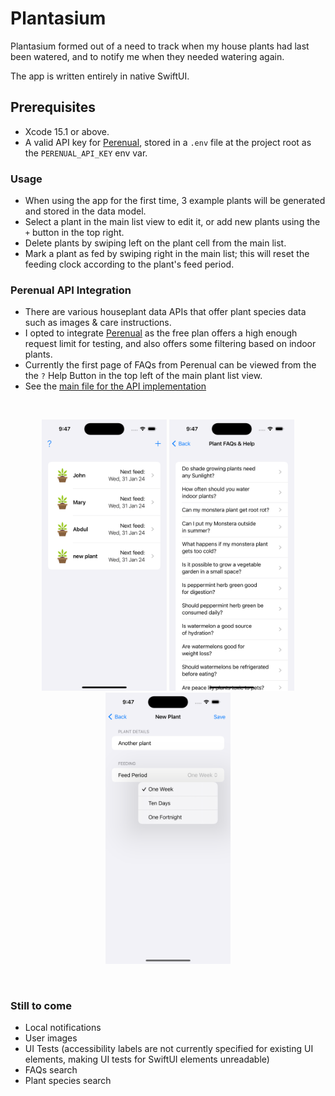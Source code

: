 # Plantasium

Plantasium formed out of a need to track when my house plants had last been watered, and to notify me when they needed watering again.

The app is written entirely in native SwiftUI.

## Prerequisites

- Xcode 15.1 or above.
- A valid API key for [Perenual](https://perenual.com/docs/api), stored in a `.env` file at the project root as the `PERENUAL_API_KEY` env var.

### Usage

- When using the app for the first time, 3 example plants will be generated and stored in the data model.
- Select a plant in the main list view to edit it, or add new plants using the `+` button in the top right.
- Delete plants by swiping left on the plant cell from the main list.
- Mark a plant as fed by swiping right in the main list; this will reset the feeding clock according to the plant's feed period.

### Perenual API Integration

- There are various houseplant data APIs that offer plant species data such as images & care instructions.
- I opted to integrate [Perenual](https://perenual.com/docs/api) as the free plan offers a high enough request limit for testing, and also offers some filtering based on indoor plants.
- Currently the first page of FAQs from Perenual can be viewed from the the `?` Help Button in the top left of the main plant list view.
- See the [main file for the API implementation](Plantasium/api/QuestionAPI.swift)

<br>
<p float="left" align="middle">
<img src="./Resources/Screenshots/Screenshot01_Home.png" width=200>
<img src="./Resources/Screenshots/Screenshot02_FAQ.png" width=200>
<img src="./Resources/Screenshots/Screenshot03_NewPlant.png" width=200>
</p>
<br>

### Still to come

- Local notifications
- User images
- UI Tests (accessibility labels are not currently specified for existing UI elements, making UI tests for SwiftUI elements unreadable)
- FAQs search
- Plant species search
